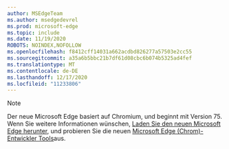 ```yaml
---
author: MSEdgeTeam
ms.author: msedgedevrel
ms.prod: microsoft-edge
ms.topic: include
ms.date: 11/19/2020
ROBOTS: NOINDEX,NOFOLLOW
ms.openlocfilehash: f8412cff14031a662acdbd826277a57503e2cc55
ms.sourcegitcommit: a35a6b5bbc21b7df61d08cbc6b074b5325ad4fef
ms.translationtype: MT
ms.contentlocale: de-DE
ms.lasthandoff: 12/17/2020
ms.locfileid: "11233806"
---
```

> [!NOTE]
> Der neue Microsoft Edge basiert auf Chromium, und beginnt mit Version 75.  Wenn Sie weitere Informationen wünschen, [Laden Sie den neuen Microsoft Edge herunter][MicrosoftNewEdge], und probieren Sie die neuen [Microsoft Edge (Chrom)-Entwickler Tools][DevtoolsGuideChromium]aus.  

<!-- links -->  

[DevtoolsGuideChromium]: /microsoft-edge/devtools-guide-chromium "Microsoft Edge (Chromium)-Entwicklertools"  

[MicrosoftNewEdge]: https://www.microsoft.com/edge "Den neuen Microsoft Edge-Browser herunterladen"  
